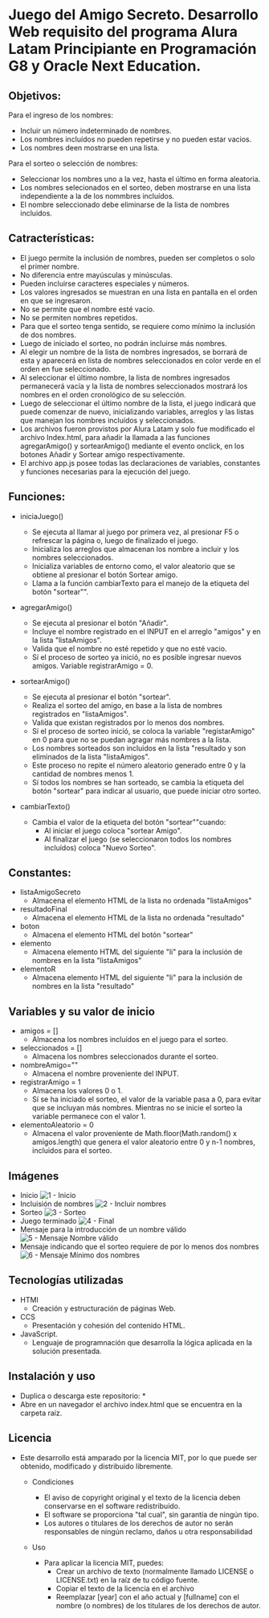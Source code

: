 # Juego del Amigo Secreto. Desarrollo Web requisito del programa Alura Latam Principiante en Programación G8 y Oracle Next Education.  

## Objetivos:
Para el ingreso de los nombres:
* Incluir un número indeterminado de nombres.
* Los nombres incluídos no pueden repetirse y no pueden estar vacios.
* Los nombres deen mostrarse en una lista.

Para el sorteo o selección de nombres:
* Seleccionar los nombres uno a la vez, hasta el último en forma aleatoria.
* Los nombres selecionados en el sorteo, deben mostrarse en una lista independiente a la de los nommbres incluídos.
* El nombre seleccionado debe eliminarse de la lista de nombres incluidos.


## Catracterísticas:

* El juego permite la inclusión de nombres, pueden ser completos o solo el primer nombre.
* No diferencia entre mayúsculas y minúsculas. 
* Pueden incluirse caracteres especiales y números.
* Los valores ingresados se muestran en una lista en pantalla en el orden en que se ingresaron.
* No se permite que el nombre esté vacio.
* No se permiten nombres repetidos.
* Para que el sorteo tenga sentido, se requiere como mínimo la inclusión de dos nombres.
* Luego de iniciado el sorteo, no podrán incluirse más nombres. 
* Al elegir un nombre de la lista de nombres ingresados, se borrará de esta y aparecerá en lista de nombres seleccionados en color verde en el orden en fue seleccionado.
* Al seleccionar el último nombre, la lista de nombres ingresados permanecerá vacía y la lista de nombres seleccionados mostrará los nombres en el orden cronológico de su selección.
* Luego de seleccionar el último nombre de la lista, el juego indicará que puede comenzar de nuevo, inicializando variables, arreglos y las listas que manejan los nombres incluídos y seleccionados.
* Los archivos fueron provistos por Alura Latam y solo fue modificado el archivo Index.html, para añadir la llamada a las funciones agregarAmigo() y sortearAmigo() mediante el evento onclick, en los botones Añadir y Sortear amigo respectivamente.
* El archivo app.js posee todas las declaraciones de variables, constantes y funciones necesarias para la ejecución del juego.

## Funciones:
* iniciaJuego()
  * Se ejecuta al llamar al juego por primera vez, al presionar F5 o refrescar la página o, luego de finalizado el juego.
  * Inicializa los arreglos que almacenan los nombre a incluir y los nombres seleccionados.
  * Inicializa variables de entorno como, el  valor aleatorio que se obtiene al presionar el botón Sortear amigo.
  * Llama a la función cambiarTexto para el manejo de la etiqueta del botón "sortear"".
  
* agregarAmigo()
  * Se ejecuta al presionar el botón "Añadir".
  * Incluye el nombre registrado en el INPUT en el arreglo "amigos" y en la lista "listaAmigos". 
  * Valida que el nombre no esté repetido y que no esté vacio.
  * Sí el proceso de sorteo ya inició, no es posible ingresar nuevos amigos. Variable registrarAmigo = 0.

* sortearAmigo()
  * Se ejecuta al presionar el botón "sortear".
  * Realiza el sorteo del amigo, en base a la lista de nombres registrados en "listaAmigos".
  * Valida que existan registrados por lo menos dos nombres.
  * Sí el proceso de sorteo inició, se coloca la variable "registarAmigo" en 0 para que no se puedan agragar más nombres a la lista.
  * Los nombres sorteados son incluidos en la lista "resultado y son eliminados de la lista "listaAmigos". 
  * Este proceso no repite el número aleatorio generado entre 0 y la cantidad de nombres menos 1.
  * Sí todos los nombres se han sorteado, se cambia la etiqueta del botón "sortear" para indicar al usuario, que puede iniciar otro sorteo.

* cambiarTexto()
  * Cambia el valor de la etiqueta del botón "sortear""cuando:
    * Al iniciar el juego coloca "sortear Amigo".
    * Al finalizar el juego (se seleccionaron todos los nombres incluídos) coloca "Nuevo Sorteo".

## Constantes:
   * listaAmigoSecreto
     * Almacena el elemento HTML de la lista no ordenada "listaAmigos"
   * resultadoFinal
     * Almacena el elemento HTML de la lista no ordenada "resultado"
   * boton
     * Almacena el elemento HTML del botón "sortear"
   * elemento 
     * Almacena elemento HTML del siguiente "li" para la inclusión de nombres en la lista "listaAmigos"  
   * elementoR
     * Almacena elemento HTML del siguiente "li" para la inclusión de nombres en la lista "resultado"

## Variables y su valor de inicio
   * amigos = []
     * Almacena los nombres incluídos en el juego para el sorteo. 
   * seleccionados = [] 
     * Almacena los nombres seleccionados durante el sorteo.   
   * nombreAmigo=""
     * Almacena el nombre proveniente del INPUT. 
   * registrarAmigo = 1
     * Almacena los valores 0 o 1. 
     * Sí se ha iniciado el sorteo, el valor de la variable pasa a 0, para evitar que se incluyan más nombres. Mientras no se inicie el sorteo la variable permanece con el valor 1.
   * elementoAleatorio = 0
     * Almacena el valor proveniente de Math.floor(Math.random() x amigos.length) que genera el valor aleatorio entre 0 y n-1 nombres, incluidos para el sorteo. 

## Imágenes
* Inicio
![1 - Inicio](https://github.com/user-attachments/assets/f12c7bb7-7bad-457d-863f-780fe1cfeb8b)
* Incluisión de nombres
![2 - Incluir nombres](https://github.com/user-attachments/assets/f454742d-1ec6-4394-a59f-d0d7a7266bbb)
* Sorteo
![3 - Sorteo](https://github.com/user-attachments/assets/e00e2491-4168-4873-acb2-f6d2f78a2fdc)
* Juego terminado
![4 - Final](https://github.com/user-attachments/assets/7387501a-43bd-482b-aac7-1ec22ef2d505)
* Mensaje para la introducción de un nombre válido
![5 - Mensaje Nombre válido](https://github.com/user-attachments/assets/db2b0683-3533-459b-9f09-ad2a5cbb44d5)
* Mensaje indicando que el sorteo requiere de por lo menos dos nombres
![6 - Mensaje Mínimo dos nombres](https://github.com/user-attachments/assets/dbb15d0e-62dc-4c3b-971d-e0a1b7b986a4)

## Tecnologías utilizadas
   * HTMl
     * Creación y estructuración de páginas Web. 
   * CCS
     * Presentación y cohesión del contenido HTML.
   * JavaScript. 
     * Lenguaje de programnación que desarrolla la lógica aplicada en la solución presentada. 

## Instalación y uso
   * Duplica o descarga este repositorio:
     * 
   * Abre en un navegador el archivo index.html que se encuentra en la carpeta raíz.

## Licencia
   * Este desarrollo está amparado por la licencia MIT, por lo que puede ser obtenido, modificado y distribuido libremente.

     * Condiciones
       * El aviso de copyright original y el texto de la licencia deben conservarse en el software redistribuido. 
       * El software se proporciona "tal cual", sin garantía de ningún tipo. 
       * Los autores o titulares de los derechos de autor no serán responsables de ningún reclamo, daños u otra responsabilidad 

     * Uso 
       * Para aplicar la licencia MIT, puedes: 
         * Crear un archivo de texto (normalmente llamado LICENSE o LICENSE.txt) en la raíz de tu código fuente.
         * Copiar el texto de la licencia en el archivo
         * Reemplazar [year] con el año actual y [fullname] con el nombre (o nombres) de los titulares de los derechos de autor.

